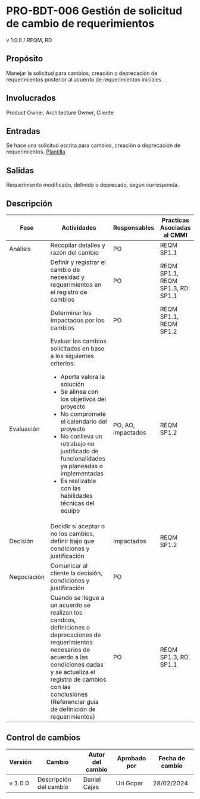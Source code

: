 # PRO-BDT-006 Gestión de solicitud de cambio de requerimientos

v 1.0.0 / REQM, RD

## Propósito

Manejar la solicitud para cambios, creación o deprecación de requerimientos posterior al acuerdo de requerimientos iniciales.

## Involucrados

Product Owner, Architecture Owner, Cliente

## Entradas

Se hace una solicitud escrita para cambios, creación o deprecación de requerimientos. [Plantilla](https://github.com/Black-Dot-2024/docs/wiki/PL%E2%80%90BDT%E2%80%90005-Plantilla-de-solicitud-de-cambio-de-requerimientos)

## Salidas

Requerimiento modificado, definido o deprecado, según corresponda.

## Descripción

| Fase        | Actividades                                                                                                                                                                                                                                                                                                                                                                          | Responsables       | Prácticas Asociadas al CMMI      |
| ----------- | ------------------------------------------------------------------------------------------------------------------------------------------------------------------------------------------------------------------------------------------------------------------------------------------------------------------------------------------------------------------------------------ | ------------------ | -------------------------------- |
| Análisis    | Recopilar detalles y razón del cambio                                                                                                                                                                                                                                                                                                                                                | PO                 | REQM SP1.1                       |
|             | Definir y registrar el cambio de necesidad y requerimientos en el registro de cambios                                                                                                                                                                                                                                                                                                | PO                 | REQM SP1.1, REQM SP1.3, RD SP1.1 |
|             | Determinar los Impactados por los cambios                                                                                                                                                                                                                                                                                                                                            | PO                 | REQM SP1.1, REQM SP1.2           |
| Evaluación  | Evaluar los cambios solicitados en base a los siguientes criterios: <ul><li>Aporta valora la solución</li> <li>Se alinea con los objetivos del proyecto</li> <li>No compromete el calendario del proyecto</li> <li> No conlleva un retrabajo no justificado de funcionalidades ya planeadas o implementadas</li> <li>Es realizable con las habilidades técnicas del equipo</li></ul> | PO, AO, impactados | REQM SP1.2                       |
| Decisión    | Decidir si aceptar o no los cambios, definir bajo que condiciones y justificación                                                                                                                                                                                                                                                                                                    | Impactados         | REQM SP1.2                       |
| Negociación | Comunicar al cliente la decisión, condiciones y justificación                                                                                                                                                                                                                                                                                                                        | PO                 |                                  |
|             | Cuando se llegue a un acuerdo se realizan los cambios, definiciones o deprecaciones de requerimientos necesarios de acuerdo a las condiciones dadas y se actualiza el registro de cambios con las conclusiones (Referenciar guía de definición de requerimientos)                                                                                                                    | PO                 | REQM SP1.3, RD SP1.1             |

## Control de cambios

| Versión | Cambio                 | Autor del cambio | Aprobado por | Fecha de cambio |
| ------- | ---------------------- | ---------------- | ------------ | --------------- |
| v 1.0.0 | Descripción del cambio | Daniel Cajas     | Uri Gopar    | 28/02/2024      |
